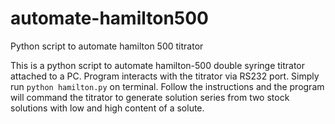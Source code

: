 # automate-hamilton500
Python script to automate hamilton 500 titrator

This is a python script to automate hamilton-500 double syringe titrator attached to a PC. Program interacts with the titrator via RS232 port.
Simply run `python hamilton.py` on terminal. Follow the instructions and the program will command the titrator to generate solution series from two stock solutions with low and high content of a solute.
